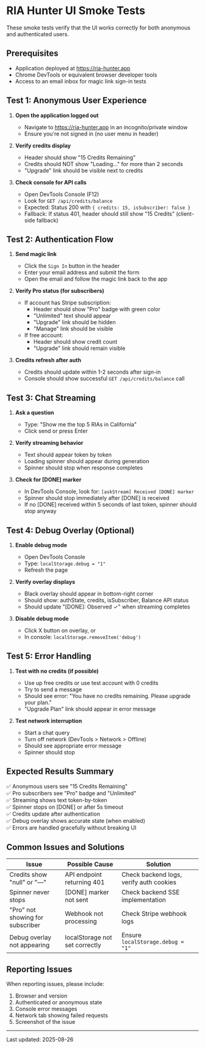 # RIA Hunter UI Smoke Tests

These smoke tests verify that the UI works correctly for both anonymous and authenticated users.

## Prerequisites

- Application deployed at https://ria-hunter.app
- Chrome DevTools or equivalent browser developer tools
- Access to an email inbox for magic link sign-in tests

## Test 1: Anonymous User Experience

1. **Open the application logged out**
   - Navigate to https://ria-hunter.app in an incognito/private window
   - Ensure you're not signed in (no user menu in header)

2. **Verify credits display**
   - Header should show "15 Credits Remaining"
   - Credits should NOT show "Loading..." for more than 2 seconds
   - "Upgrade" link should be visible next to credits

3. **Check console for API calls**
   - Open DevTools Console (F12)
   - Look for `GET /api/credits/balance`
   - Expected: Status 200 with `{ credits: 15, isSubscriber: false }`
   - Fallback: If status 401, header should still show "15 Credits" (client-side fallback)

## Test 2: Authentication Flow

1. **Send magic link**
   - Click the `Sign In` button in the header
   - Enter your email address and submit the form
   - Open the email and follow the magic link back to the app

2. **Verify Pro status (for subscribers)**
   - If account has Stripe subscription:
     - Header should show "Pro" badge with green color
     - "Unlimited" text should appear
     - "Upgrade" link should be hidden
     - "Manage" link should be visible
   - If free account:
     - Header should show credit count
     - "Upgrade" link should remain visible

3. **Credits refresh after auth**
   - Credits should update within 1-2 seconds after sign-in
   - Console should show successful `GET /api/credits/balance` call

## Test 3: Chat Streaming

1. **Ask a question**
   - Type: "Show me the top 5 RIAs in California"
   - Click send or press Enter

2. **Verify streaming behavior**
   - Text should appear token by token
   - Loading spinner should appear during generation
   - Spinner should stop when response completes

3. **Check for [DONE] marker**
   - In DevTools Console, look for: `[askStream] Received [DONE] marker`
   - Spinner should stop immediately after [DONE] is received
   - If no [DONE] received within 5 seconds of last token, spinner should stop anyway

## Test 4: Debug Overlay (Optional)

1. **Enable debug mode**
   - Open DevTools Console
   - Type: `localStorage.debug = "1"`
   - Refresh the page

2. **Verify overlay displays**
   - Black overlay should appear in bottom-right corner
   - Should show: authState, credits, isSubscriber, Balance API status
   - Should update "[DONE]: Observed ✓" when streaming completes

3. **Disable debug mode**
   - Click X button on overlay, or
   - In console: `localStorage.removeItem('debug')`

## Test 5: Error Handling

1. **Test with no credits (if possible)**
   - Use up free credits or use test account with 0 credits
   - Try to send a message
   - Should see error: "You have no credits remaining. Please upgrade your plan."
   - "Upgrade Plan" link should appear in error message

2. **Test network interruption**
   - Start a chat query
   - Turn off network (DevTools > Network > Offline)
   - Should see appropriate error message
   - Spinner should stop

## Expected Results Summary

✅ Anonymous users see "15 Credits Remaining"  
✅ Pro subscribers see "Pro" badge and "Unlimited"  
✅ Streaming shows text token-by-token  
✅ Spinner stops on [DONE] or after 5s timeout  
✅ Credits update after authentication  
✅ Debug overlay shows accurate state (when enabled)  
✅ Errors are handled gracefully without breaking UI  

## Common Issues and Solutions

| Issue | Possible Cause | Solution |
|-------|---------------|----------|
| Credits show "null" or "—" | API endpoint returning 401 | Check backend logs, verify auth cookies |
| Spinner never stops | [DONE] marker not sent | Check backend SSE implementation |
| "Pro" not showing for subscriber | Webhook not processing | Check Stripe webhook logs |
| Debug overlay not appearing | localStorage not set correctly | Ensure `localStorage.debug = "1"` |

## Reporting Issues

When reporting issues, please include:
1. Browser and version
2. Authenticated or anonymous state
3. Console error messages
4. Network tab showing failed requests
5. Screenshot of the issue

---

Last updated: 2025-08-26
